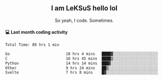 <h2 align="center">I am LeKSuS hello lol</h2>
<p align="center">So yeah, I code. Sometimes.</p>

#### :computer: Last month coding activity
<!--START_SECTION:waka-->

```txt
Total Time: 89 hrs 1 min

Go                         18 hrs 4 mins   ████▓░░░░░░░░░░░░░░░░░░░░   18.37 %
C                          16 hrs 45 mins  ████▒░░░░░░░░░░░░░░░░░░░░   17.03 %
Python                     14 hrs 14 mins  ███▓░░░░░░░░░░░░░░░░░░░░░   14.47 %
Other                      9 hrs 24 mins   ██▒░░░░░░░░░░░░░░░░░░░░░░   09.55 %
Svelte                     7 hrs 8 mins    █▓░░░░░░░░░░░░░░░░░░░░░░░   07.25 %
```

<!--END_SECTION:waka-->

